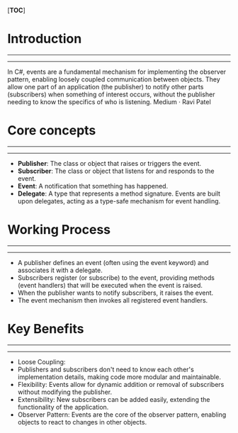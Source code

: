 [__TOC__]
# Introduction
---
---

In C#, events are a fundamental mechanism for implementing the observer pattern, enabling loosely coupled communication between objects. They allow one part of an application (the publisher) to notify other parts (subscribers) when something of interest occurs, without the publisher needing to know the specifics of who is listening. Medium · Ravi Patel

# Core concepts
---
---

- **Publisher**: The class or object that raises or triggers the event. 
- **Subscriber**: The class or object that listens for and responds to the event. 
- **Event**: A notification that something has happened. 
- **Delegate**: A type that represents a method signature. Events are built upon delegates, acting as a type-safe mechanism for event handling. 

# Working Process
---
---
- A publisher defines an event (often using the event keyword) and associates it with a delegate. 
- Subscribers register (or subscribe) to the event, providing methods (event handlers) that will be executed when the event is raised. 
- When the publisher wants to notify subscribers, it raises the event. 
- The event mechanism then invokes all registered event handlers. 

# Key Benefits
---
---

- Loose Coupling:
- Publishers and subscribers don't need to know each other's implementation details, making code more modular and maintainable.
- Flexibility: Events allow for dynamic addition or removal of subscribers without modifying the publisher.
- Extensibility: New subscribers can be added easily, extending the functionality of the application.
- Observer Pattern: Events are the core of the observer pattern, enabling objects to react to changes in other objects. 
